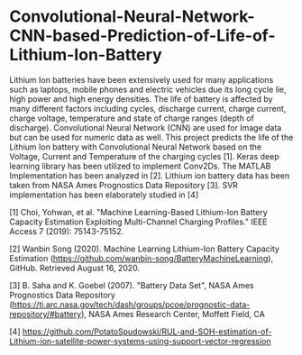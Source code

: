 # Convolutional-Neural-Network-CNN-based-Prediction-of-Life-of-Lithium-Ion-Battery
Lithium Ion batteries have been extensively used for  many applications such as laptops, mobile phones and electric vehicles due its long cycle lie, high power and high energy densities. The life of battery is affected by many different factors including cycles, discharge current, charge current, charge voltage, temperature and state of charge ranges (depth of discharge). Convolutional Neural Network (CNN) are used for Image data but can be used for numeric data as well.
This project predicts the life of the Lithium Ion battery with Convolutional Neural Network based on the Voltage, Current and Temperature of the charging cycles [1]. Keras deep learning library has been utilized to implement Conv2Ds. The MATLAB Implementation has been analyzed in [2]. Lithium ion battery data has been taken from NASA Ames Prognostics Data Repository [3]. SVR implementation has been elaborately studied in [4]

[1] Choi, Yohwan, et al. "Machine Learning-Based Lithium-Ion Battery Capacity Estimation Exploiting Multi-Channel Charging Profiles." IEEE Access 7 (2019): 75143-75152.

[2] Wanbin Song (2020). Machine Learning Lithium-Ion Battery Capacity Estimation (https://github.com/wanbin-song/BatteryMachineLearning), GitHub. Retrieved August 16, 2020. 

[3] B. Saha and K. Goebel (2007). "Battery Data Set", NASA Ames Prognostics Data Repository (https://ti.arc.nasa.gov/tech/dash/groups/pcoe/prognostic-data-repository/#battery), NASA Ames Research Center, Moffett Field, CA 

[4] https://github.com/PotatoSpudowski/RUL-and-SOH-estimation-of-Lithium-ion-satellite-power-systems-using-support-vector-regression

